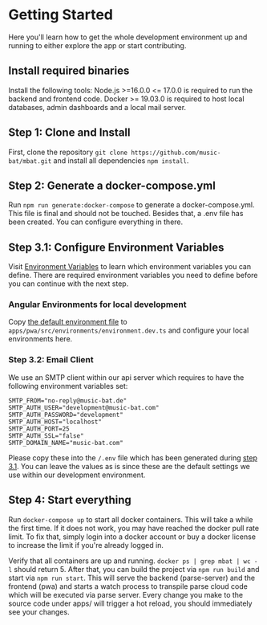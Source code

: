# Getting Started
Here you'll learn how to get the whole development environment up and running to either explore the app or start contributing.

## Install required binaries
Install the following tools:
Node.js >=16.0.0 <= 17.0.0 is required to run the backend and frontend code. 
Docker >= 19.03.0 is required to host local databases, admin dashboards and a local mail server.

## Step 1: Clone and Install
First, clone the repository `git clone https://github.com/music-bat/mbat.git` and install all dependencies `npm install`.

## Step 2:  Generate a docker-compose.yml
Run `npm run generate:docker-compose` to generate a docker-compose.yml. This file is final and should not be touched.
Besides that, a .env file has been created. You can configure everything in there.

## Step 3.1:  Configure Environment Variables
Visit [Environment Variables](docs/ENVIRONMENT_VARIABLES.md) to learn which environment variables you can define.
There are required environment variables you need to define before you can continue with the next step.

### Angular Environments for local development
Copy [the default environment file](apps/pwa/src/environments/environment.ts) to `apps/pwa/src/environments/environment.dev.ts` and configure your local environments here.

### Step 3.2: Email Client
We use an SMTP client within our api server which requires to have the following environment variables set:
```dotenv
SMTP_FROM="no-reply@music-bat.de"
SMTP_AUTH_USER="development@music-bat.com"
SMTP_AUTH_PASSWORD="development"
SMTP_AUTH_HOST="localhost"
SMTP_AUTH_PORT=25
SMTP_AUTH_SSL="false"
SMTP_DOMAIN_NAME="music-bat.com"
```
Please copy these into the `/.env` file which has been generated during [step 3.1](step-3.2:-email-client). You can leave the values as is since these are the default settings we use within our development environment.

## Step 4:  Start everything
Run `docker-compose up` to start all docker containers. This will take a while the first time. If it does not work, you may have reached the docker pull rate limit. To fix that, simply login into a docker account or buy a docker license to increase the limit if you're already logged in.

Verify that all containers are up and running. `docker ps | grep mbat | wc -l` should return 5.
After that, you can build the project via `npm run build` and start via `npm run start`. This will serve the backend (parse-server) and the frontend (pwa) and starts a watch process to transpile parse cloud code which will be executed via parse server.
Every change you make to the source code under apps/ will trigger a hot reload, you should immediately see your changes.
